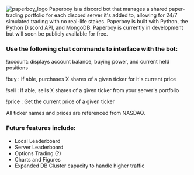 ![paperboy_logo](https://raw.githubusercontent.com/marshingjay/paperboy/master/paperboy.PNG)
Paperboy is a discord bot that manages a shared paper-trading portfolio for each discord server it's added to, allowing for 24/7 simulated trading with no real-life stakes. Paperboy is built with Python, the Python Discord API, and MongoDB. Paperboy is currently in development but will soon be publicly available for free. 

### Use the following chat commands to interface with the bot:

!account: displays account balance, buying power, and current held positions

!buy <ticker> <amount>: If able, purchases X shares of a given ticker for it's current price
  
!sell <ticker> <amount>: If able, sells X shares of a given ticker from your server's portfolio
  
!price <ticker>: Get the current price of a given ticker
  
All ticker names and prices are referenced from NASDAQ.

### Future features include:
* Local Leaderboard
* Server Leaderboard
* Options Trading (?)
* Charts and Figures
* Expanded DB Cluster capacity to handle higher traffic

